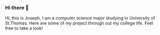 ### Hi there 👋

Hi, this is Joseph, I am a computer science major studying in University of St.Thomas. Here are some of my project through out my college life. Feel free to take a look!

